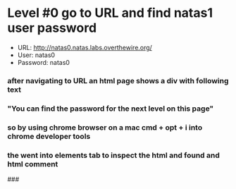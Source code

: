 # Level #0 go to URL and find natas1 user password

- URL: http://natas0.natas.labs.overthewire.org/
- User: natas0
- Password: natas0

### after navigating to URL an html page shows a div with following text
### "You can find the password for the next level on this page"
### so by using chrome browser on a mac cmd + opt + i into chrome developer tools
### the went into elements tab to inspect the html and found and html comment
###<!--The password for natas1 is g9D9cREhslqBKtcA2uocGHPfMZVzeFK6 -->
